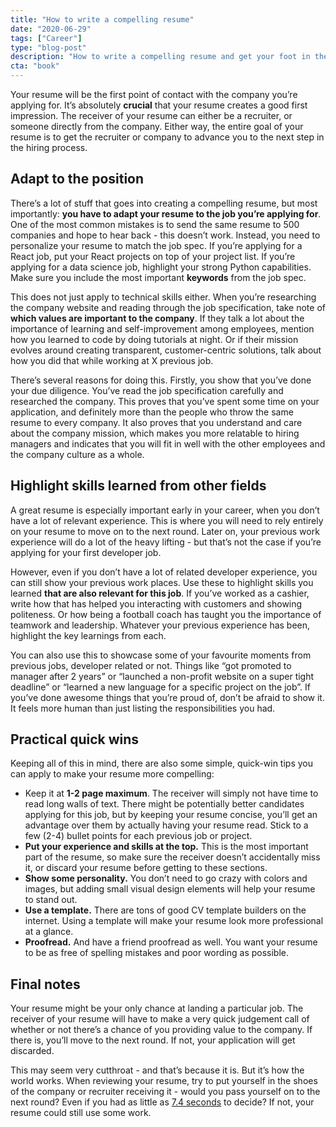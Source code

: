 ```yaml
---
title: "How to write a compelling resume"
date: "2020-06-29"
tags: ["Career"]
type: "blog-post"
description: "How to write a compelling resume and get your foot in the door"
cta: "book"
---
```


Your resume will be the first point of contact with the company you’re applying for. It’s absolutely **crucial** that your resume creates a good first impression. The receiver of your resume can either be a recruiter, or someone directly from the company. Either way, the entire goal of your resume is to get the recruiter or company to advance you to the next step in the hiring process.

## Adapt to the position

There’s a lot of stuff that goes into creating a compelling resume, but most importantly: **you have to adapt your resume to the job you’re applying for**. One of the most common mistakes is to send the same resume to 500 companies and hope to hear back - this doesn’t work. Instead, you need to personalize your resume to match the job spec. If you’re applying for a React job, put your React projects on top of your project list. If you’re applying for a data science job, highlight your strong Python capabilities. Make sure you include the most important **keywords** from the job spec.

This does not just apply to technical skills either. When you’re researching the company website and reading through the job specification, take note of **which values are important to the company**. If they talk a lot about the importance of learning and self-improvement among employees, mention how you learned to code by doing tutorials at night. Or if their mission evolves around creating transparent, customer-centric solutions, talk about how you did that while working at X previous job.

There’s several reasons for doing this. Firstly, you show that you’ve done your due diligence. You’ve read the job specification carefully and researched the company. This proves that you’ve spent some time on your application, and definitely more than the people who throw the same resume to every company. It also proves that you understand and care about the company mission, which makes you more relatable to hiring managers and indicates that you will fit in well with the other employees and the company culture as a whole.

## Highlight skills learned from other fields

A great resume is especially important early in your career, when you don’t have a lot of relevant experience. This is where you will need to rely entirely on your resume to move on to the next round. Later on, your previous work experience will do a lot of the heavy lifting - but that’s not the case if you’re applying for your first developer job.

However, even if you don’t have a lot of related developer experience, you can still show your previous work places. Use these to highlight skills you learned **that are also relevant for this job**. If you’ve worked as a cashier, write how that has helped you interacting with customers and showing politeness. Or how being a football coach has taught you the importance of teamwork and leadership. Whatever your previous experience has been, highlight the key learnings from each.

You can also use this to showcase some of your favourite moments from previous jobs, developer related or not. Things like “got promoted to manager after 2 years” or “launched a non-profit website on a super tight deadline” or “learned a new language for a specific project on the job”. If you’ve done awesome things that you’re proud of, don’t be afraid to show it. It feels more human than just listing the responsibilities you had.

## Practical quick wins

Keeping all of this in mind, there are also some simple, quick-win tips you can apply to make your resume more compelling:

- Keep it at **1-2 page maximum**. The receiver will simply not have time to read long walls of text. There might be potentially better candidates applying for this job, but by keeping your resume concise, you’ll get an advantage over them by actually having your resume read. Stick to a few (2-4) bullet points for each previous job or project.
- **Put your experience and skills at the top.** This is the most important part of the resume, so make sure the receiver doesn’t accidentally miss it, or discard your resume before getting to these sections.
- **Show some personality.** You don’t need to go crazy with colors and images, but adding small visual design elements will help your resume to stand out.
- **Use a template.** There are tons of good CV template builders on the internet. Using a template will make your resume look more professional at a glance.
- **Proofread.** And have a friend proofread as well. You want your resume to be as free of spelling mistakes and poor wording as possible.

## Final notes

Your resume might be your only chance at landing a particular job. The receiver of your resume will have to make a very quick judgement call of whether or not there’s a chance of you providing value to the company. If there is, you’ll move to the next round. If not, your application will get discarded.

This may seem very cutthroat - and that’s because it is. But it’s how the world works. When reviewing your resume, try to put yourself in the shoes of the company or recruiter receiving it - would you pass yourself on to the next round? Even if you had as little as [7.4 seconds](https://www.hrdive.com/news/eye-tracking-study-shows-recruiters-look-at-resumes-for-7-seconds/541582/) to decide? If not, your resume could still use some work.
